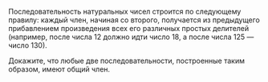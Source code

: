 Последовательность натуральных чисел строится по следующему правилу: 
каждый член, начиная со второго, получается из предыдущего прибавлением 
произведения всех его различных простых делителей (например, после числа 
12 должно идти число 18, а после числа 125 — число 130). 

   Докажите, что любые две последовательности, построенные таким образом, 
имеют общий член.